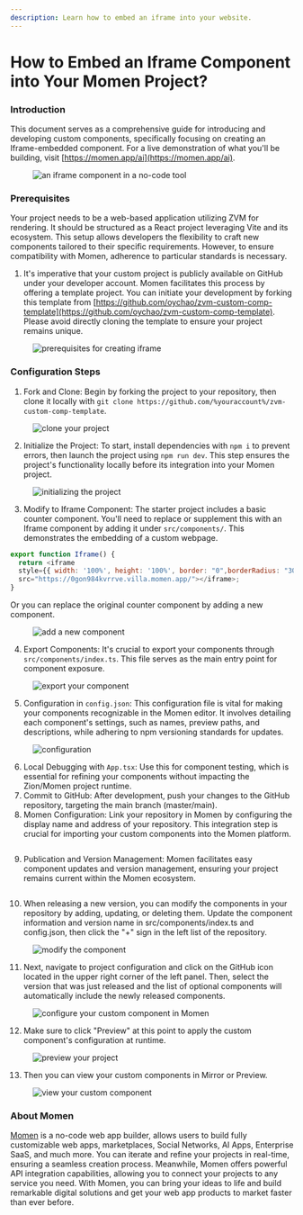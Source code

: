 ```yaml
---
description: Learn how to embed an iframe into your website.
---
```


# How to Embed an Iframe Component into Your Momen Project?

### Introduction

This document serves as a comprehensive guide for introducing and developing custom components, specifically focusing on creating an Iframe-embedded component. For a live demonstration of what you'll be building, visit [https://momen.app/ai](https://momen.app/ai).

<figure><img src="../.gitbook/assets/1 (32).png" alt="an iframe component in a no-code tool"><figcaption></figcaption></figure>

### Prerequisites

Your project needs to be a web-based application utilizing ZVM for rendering. It should be structured as a React project leveraging Vite and its ecosystem. This setup allows developers the flexibility to craft new components tailored to their specific requirements. However, to ensure compatibility with Momen, adherence to particular standards is necessary.

1. It's imperative that your custom project is publicly available on GitHub under your developer account. Momen facilitates this process by offering a template project. You can initiate your development by forking this template from [https://github.com/oychao/zvm-custom-comp-template](https://github.com/oychao/zvm-custom-comp-template). Please avoid directly cloning the template to ensure your project remains unique.

<figure><img src="../.gitbook/assets/2 (27).png" alt="prerequisites for creating iframe"><figcaption></figcaption></figure>

### Configuration Steps

1. Fork and Clone: Begin by forking the project to your repository, then clone it locally with `git clone https://github.com/%youraccount%/zvm-custom-comp-template`.

<figure><img src="../.gitbook/assets/3 (20).png" alt="clone your project"><figcaption></figcaption></figure>

2. Initialize the Project: To start, install dependencies with `npm i` to prevent errors, then launch the project using `npm run dev`. This step ensures the project's functionality locally before its integration into your Momen project.

<figure><img src="../.gitbook/assets/4 (1).gif" alt="initializing the project"><figcaption></figcaption></figure>

3. Modify to Iframe Component: The starter project includes a basic counter component. You'll need to replace or supplement this with an Iframe component by adding it under `src/components/`. This demonstrates the embedding of a custom webpage.

```javascript
export function Iframe() {
  return <iframe 
  style={{ width: '100%', height: '100%', border: "0",borderRadius: "30px"}} 
  src="https://0gon984kvrrve.villa.momen.app/"></iframe>;
}
```

Or you can replace the original counter component by adding a new component.

<figure><img src="../.gitbook/assets/5 (13).png" alt="add a new component"><figcaption></figcaption></figure>

4. Export Components: It's crucial to export your components through `src/components/index.ts`. This file serves as the main entry point for component exposure.

<figure><img src="../.gitbook/assets/6 (12).png" alt="export your component"><figcaption></figcaption></figure>

5. Configuration in `config.json`: This configuration file is vital for making your components recognizable in the Momen editor. It involves detailing each component's settings, such as names, preview paths, and descriptions, while adhering to npm versioning standards for updates.

<figure><img src="../.gitbook/assets/7 (8).png" alt="configuration"><figcaption></figcaption></figure>

6. Local Debugging with `App.tsx`: Use this for component testing, which is essential for refining your components without impacting the Zion/Momen project runtime.
7. Commit to GitHub: After development, push your changes to the GitHub repository, targeting the main branch (master/main).
8. Momen Configuration: Link your repository in Momen by configuring the display name and address of your repository. This integration step is crucial for importing your custom components into the Momen platform.

<figure><img src="../.gitbook/assets/8 (6).png" alt=""><figcaption></figcaption></figure>

9. Publication and Version Management: Momen facilitates easy component updates and version management, ensuring your project remains current within the Momen ecosystem.

<figure><img src="../.gitbook/assets/9 (5).png" alt=""><figcaption></figcaption></figure>

10. When releasing a new version, you can modify the components in your repository by adding, updating, or deleting them. Update the component information and version name in src/components/index.ts and config.json, then click the "+" sign in the left list of the repository.

<figure><img src="../.gitbook/assets/10 (4).png" alt="modify the component"><figcaption></figcaption></figure>

11. Next, navigate to project configuration and click on the GitHub icon located in the upper right corner of the left panel. Then, select the version that was just released and the list of optional components will automatically include the newly released components.

<figure><img src="../.gitbook/assets/11 (3).png" alt="configure your custom component in Momen"><figcaption></figcaption></figure>

12. Make sure to click "Preview" at this point to apply the custom component's configuration at runtime.

<figure><img src="../.gitbook/assets/12 (3).png" alt="preview your project"><figcaption></figcaption></figure>

13. Then you can view your custom components in Mirror or Preview.

<figure><img src="../.gitbook/assets/13 (2).png" alt="view your custom component"><figcaption></figcaption></figure>

### About Momen

[Momen](https://momen.app/?channel=blog-about) is a no-code web app builder, allows users to build fully customizable web apps, marketplaces, Social Networks, AI Apps, Enterprise SaaS, and much more. You can iterate and refine your projects in real-time, ensuring a seamless creation process. Meanwhile, Momen offers powerful API integration capabilities, allowing you to connect your projects to any service you need. With Momen, you can bring your ideas to life and build remarkable digital solutions and get your web app products to market faster than ever before.
